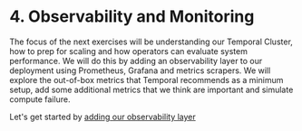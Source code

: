 # 4. Observability and Monitoring

The focus of the next exercises will be understanding our Temporal Cluster, how to prep for scaling and how operators can evaluate system performance.
We will do this by adding an observability layer to our deployment using Prometheus, Grafana and metrics scrapers. We will explore the out-of-box metrics that Temporal recommends as a minimum setup, add some additional metrics that we think are important and simulate compute failure.

Let's get started by [adding our observability layer](./4.1.Adding-monitoring-tools-Prometheus-and-Grafana.md)
